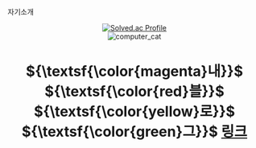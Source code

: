 자기소개<div align="center">
[![Solved.ac Profile](http://mazassumnida.wtf/api/v2/generate_badge?boj=coding_gonghak)](https://solved.ac/coding_gonghak/)   
![computer_cat](https://github.com/ParkRaechan/ParkRaechan/assets/100547978/0f9168e6-8b11-4e06-843c-88888906d0cb)   
# ${\textsf{\color{magenta}내}}$ ${\textsf{\color{red}블}}$ ${\textsf{\color{yellow}로}}$ ${\textsf{\color{green}그}}$ [링크](https://parkrc1201log.tistory.com)
</div>
